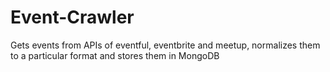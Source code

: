 Event-Crawler
=============

Gets events from APIs of eventful, eventbrite and meetup, normalizes them to a particular format and stores them in MongoDB
